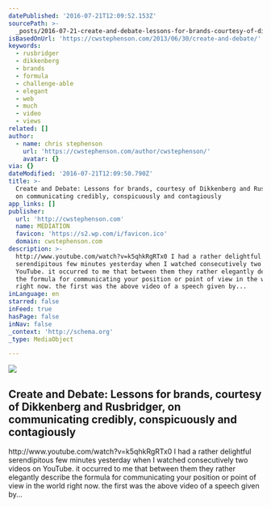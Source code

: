 ```yaml
---
datePublished: '2016-07-21T12:09:52.153Z'
sourcePath: >-
  _posts/2016-07-21-create-and-debate-lessons-for-brands-courtesy-of-dikkenber.md
isBasedOnUrl: 'https://cwstephenson.com/2013/06/30/create-and-debate/'
keywords:
  - rusbridger
  - dikkenberg
  - brands
  - formula
  - challenge-able
  - elegant
  - web
  - much
  - video
  - views
related: []
author:
  - name: chris stephenson
    url: 'https://cwstephenson.com/author/cwstephenson/'
    avatar: {}
via: {}
dateModified: '2016-07-21T12:09:50.790Z'
title: >-
  Create and Debate: Lessons for brands, courtesy of Dikkenberg and Rusbridger,
  on communicating credibly, conspicuously and contagiously
app_links: []
publisher:
  url: 'http://cwstephenson.com'
  name: MEDIATION
  favicon: 'https://s2.wp.com/i/favicon.ico'
  domain: cwstephenson.com
description: >-
  http://www.youtube.com/watch?v=k5qhkRgRTx0 I had a rather delightful
  serendipitous few minutes yesterday when I watched consecutively two videos on
  YouTube. it occurred to me that between them they rather elegantly describe
  the formula for communicating your position or point of view in the world
  right now. the first was the above video of a speech given by...
inLanguage: en
starred: false
inFeed: true
hasPage: false
inNav: false
_context: 'http://schema.org'
_type: MediaObject

---
```

<article style=""><img src="https://imgflo.herokuapp.com/graph/vahj1ThiexotieMo/a53f09d8044b3f032d957fee4f7356f7/noop.png?input=https%3A%2F%2Fi1.wp.com%2Fcwstephenson.files.wordpress.com%2F2013%2F06%2Fsimon_alan_combo-jpg.png%3Ffit%3D440%252C330%26ssl%3D1" /><h1>Create and Debate: Lessons for brands, courtesy of Dikkenberg and Rusbridger, on communicating credibly, conspicuously and contagiously</h1><p>http://www.youtube.com/watch?v=k5qhkRgRTx0 I had a rather delightful serendipitous few minutes yesterday when I watched consecutively two videos on YouTube. it occurred to me that between them they rather elegantly describe the formula for communicating your position or point of view in the world right now. the first was the above video of a speech given by...</p></article>